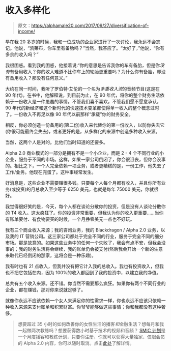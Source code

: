 # 收入多样化

> 原文：<https://alphamale20.com/2017/09/27/diversification-of-income/>

早在我 20 多岁的时候，我和一位成功的企业家进行了一次讨论，我永远不会忘记。他说，“凯莱布，你车里有备胎吗？”当然，我答应了。“太好了，”他说，“你有多余的收入吗？”

我很困惑。看到我的困惑，他接着说:“你的意思是告诉我你的车有备胎，但是你*没有*有备用收入？你的收入难道不比你车上的轮胎更重要吗？为什么你有备胎，却没有备用收入？那没有任何意义。”

大约在同一时间，我听了罗伯特·艾伦的一个名为*多重收入流*的音频节目(这是在 90 年代)。在书中，他解释说，到目前为止，在 90 年代，将你的整个财务生活依赖于一份收入是一件愚蠢的事情。不管我们喜不喜欢，不管我们愿不愿意承认，90 年代的新经济和这个新时代的快速技术变革都使得单一收入的整个概念过时了。一份收入不再足以像 90 年代以前那样“承载”你的财务安全。

相反，你必须创造一份备用的(第二份)收入来代替你的第一份收入，以防你失去它(你很可能最终会失去)，或者更好的是，从多样化的来源中创造多种收入来源。

当然，这两个人是对的。比他们当时知道的还要多。

Alpha 2.0 商业模式的一部分是拥有不是一个小企业，而是 2 - 4 个不同行业的小企业，服务于不同的市场。这样，如果一家公司倒闭了，你会很沮丧，但你会没事的。相比之下，一个人完全依赖一项业务，或者更糟糕的是，一份工作，他失去了工作/业务。他现在完蛋了。这种事经常发生。

好消息是，这些企业不需要赚很多钱。只要每个人每个月都有收入，并且你所有业务(或投资)的月总收入至少等于 6250 美元，也就是每年 75000 美元，你就很好。

我觉得很好笑的是，今天，每个人都在谈论分散你的投资，但是没有人谈论分散你的 T4 收入。这太疯狂了。你的投资非常重要，但我认为你的收入更重要……当你有账单要付、有食物要买的时候，一个月挣零美元一点也不好玩。

我有三个商业收入来源；我的咨询业务，我的 Blackdragon / Alpha 2.0 业务，以及我的 IT 营销公司。这三家公司都处于完全不同的行业，服务于完全不同的细分市场。那是故意的。如果这些业务中的任何一个失败了，我会有点不安，但我会没事的；我的财务生活将会继续，我的账单仍会被支付(然后我会开始一个新的生意来取代已经倒闭的那家，这将会是一种乐趣)。

我有时也有 21 点收入，但我并没有把它计入我的总收入。我也有投资收入，但我也不把它包括在内，因为 100%的收入都回到了我的投资中，以建立我的净值。

总共有五个收入来源。还不错。你当然不需要那么疯狂。如果你有两个不同行业的企业，都在赚钱，那对你来说就足够了。

就像你永远不应该依赖一个女人来满足你的性需求一样，你也永远不应该只依赖一种收入来源来支付账单和积累财富。你爷爷能够做这些事情；你和我都没有这种奢侈。

> 想要超过 35 小时的如何改善你的女性生活的播客*和*金融生活？想每月和我一起做两次教练吗？想要获得数小时基于技术的视频和音频？ [SMIC 计划](https://alphamale20.kartra.com/page/vIL17)是一个月度播客和教练计划，只要你注册，你就可以获得大量独家、仅限会员的 Alpha 2.0 内容，你可以随时取消。点击[此处](https://alphamale20.kartra.com/page/vIL17)了解详情。
> 
> 